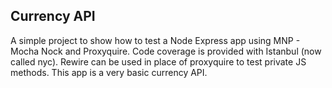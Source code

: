 ## Currency API

A simple project to show how to test a Node Express app using MNP - Mocha Nock and Proxyquire.
Code coverage is provided with Istanbul (now called nyc). Rewire can be used in place of 
proxyquire to test private JS methods. This app is a very basic currency API.

